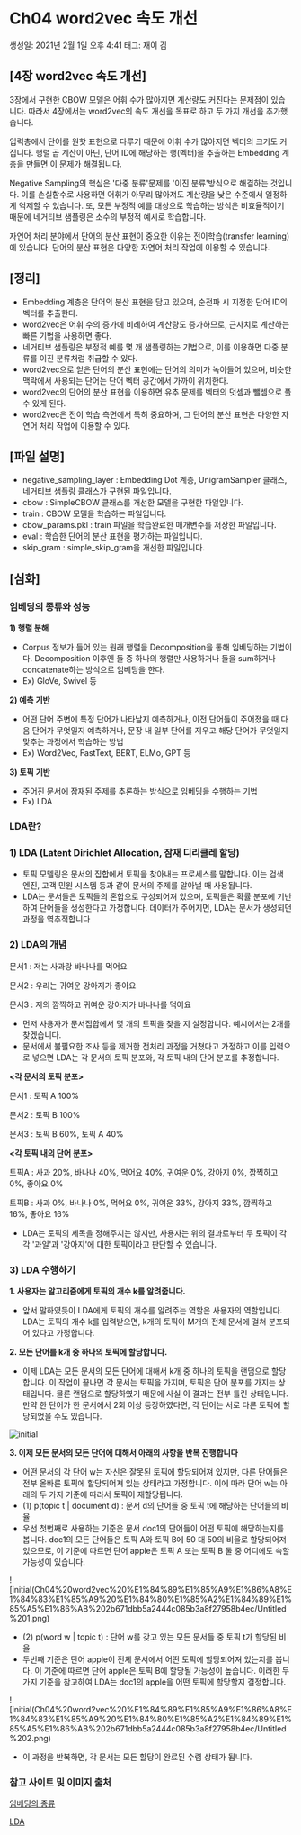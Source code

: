 # Ch04 word2vec 속도 개선

생성일: 2021년 2월 1일 오후 4:41
태그: 재이 김

## [4장 word2vec 속도 개선]

3장에서 구현한 CBOW 모델은 어휘 수가 많아지면 계산량도 커진다는 문제점이 있습니다. 따라서 4장에서는 word2vec의 속도 개선을 목표로 하고 두 가지 개선을 추가했습니다. 

입력층에서 단어를 원핫 표현으로 다루기 때문에 어휘 수가 많아지면 벡터의 크기도 커집니다. 행렬 곱 계산이 아닌, 단어 ID에 해당하는 행(벡터)을 추출하는 Embedding 계층을 만들면 이 문제가 해결됩니다.

Negative Sampling의 핵심은 '다중 분류'문제를 '이진 분류'방식으로 해결하는 것입니다. 이를 손실함수로 사용하면 어휘가 아무리 많아져도 계산량을 낮은 수준에서 일정하게 억제할 수 있습니다. 또, 모든 부정적 예를 대상으로 학습하는 방식은 비효율적이기 때문에 네거티브 샘플링은 소수의 부정적 예시로 학습합니다.

자연어 처리 분야에서 단어의 분산 표현이 중요한 이유는 전이학습(transfer learning)에 있습니다. 단어의 분산 표현은 다양한 자연어 처리 작업에 이용할 수 있습니다.

## [정리]

- Embedding 계층은 단어의 분산 표현을 담고 있으며, 순전파 시 지정한 단어 ID의 벡터를 추출한다.
- word2vec은 어휘 수의 증가에 비례하여 계산량도 증가하므로, 근사치로 계산하는 빠른 기법을 사용하면 좋다.
- 네거티브 샘플링은 부정적 예를 몇 개 샘플링하는 기법으로, 이를 이용하면 다중 분류를 이진 분류처럼 취급할 수 있다.
- word2vec으로 얻은 단어의 분산 표현에는 단어의 의미가 녹아들어 있으며, 비슷한 맥락에서 사용되는 단어는 단어 벡터 공간에서 가까이 위치한다.
- word2vec의 단어의 분산 표현을 이용하면 유추 문제를 벡터의 덧셈과 뺄셈으로 풀 수 있게 된다.
- word2vec은 전이 학습 측면에서 특히 중요하며, 그 단어의 분산 표현은 다양한 자연어 처리 작업에 이용할 수 있다.

## [파일 설명]

- negative_sampling_layer : Embedding Dot 계층, UnigramSampler 클래스, 네거티브 샘플링 클래스가 구현된 파일입니다.
- cbow : SimpleCBOW 클래스를 개선한 모델을 구현한 파일입니다.
- train : CBOW 모델을 학습하는 파일입니다.
- cbow_params.pkl : train 파일을 학습완료한 매개변수를 저장한 파일입니다.
- eval : 학습한 단어의 분산 표현을 평가하는 파일입니다.
- skip_gram : simple_skip_gram을 개선한 파일입니다.

## [심화]

### 임베딩의 종류와 성능

**1) 행렬 분해**

- Corpus 정보가 들어 있는 원래 행렬을 Decomposition을 통해 임베딩하는 기법이다. Decomposition 이후엔 둘 중 하나의 행렬만 사용하거나 둘을 sum하거나 concatenate하는 방식으로 임베딩을 한다.
- Ex) GloVe, Swivel 등

**2) 예측 기반**

- 어떤 단어 주변에 특정 단어가 나타날지 예측하거나, 이전 단어들이 주어졌을 때 다음 단어가 무엇일지 예측하거나, 문장 내 일부 단어를 지우고 해당 단어가 무엇일지 맞추는 과정에서 학습하는 방법
- Ex) Word2Vec, FastText, BERT, ELMo, GPT 등

**3) 토픽 기반**

- 주어진 문서에 잠재된 주제를 추론하는 방식으로 임베딩을 수행하는 기법
- Ex) LDA

### LDA란?

### **1) LDA (Latent Dirichlet Allocation, 잠재 디리클레 할당)**

- 토픽 모델링은 문서의 집합에서 토픽을 찾아내는 프로세스를 말합니다. 이는 검색 엔진, 고객 민원 시스템 등과 같이 문서의 주제를 알아낼 때 사용됩니다.
- LDA는 문서들은 토픽들의 혼합으로 구성되어져 있으며, 토픽들은 확률 분포에 기반하여 단어들을 생성한다고 가정합니다. 데이터가 주어지면, LDA는 문서가 생성되던 과정을 역추적합니다

### **2) LDA의 개념**

문서1 : 저는 사과랑 바나나를 먹어요

문서2 : 우리는 귀여운 강아지가 좋아요

문서3 : 저의 깜찍하고 귀여운 강아지가 바나나를 먹어요

- 먼저 사용자가 문서집합에서 몇 개의 토픽을 찾을 지 설정합니다. 예시에서는 2개를 찾겠습니다.
- 문서에서 불필요한 조사 등을 제거한 전처리 과정을 거쳤다고 가정하고 이를 입력으로 넣으면 LDA는 각 문서의 토픽 분포와, 각 토픽 내의 단어 분포를 추정합니다.

**<각 문서의 토픽 분포>**

문서1 : 토픽 A 100%

문서2 : 토픽 B 100%

문서3 : 토픽 B 60%, 토픽 A 40%

**<각 토픽 내의 단어 분포>**

토픽A : 사과 20%, 바나나 40%, 먹어요 40%, 귀여운 0%, 강아지 0%, 깜찍하고 0%, 좋아요 0%

토픽B : 사과 0%, 바나나 0%, 먹어요 0%, 귀여운 33%, 강아지 33%, 깜찍하고 16%, 좋아요 16%

- LDA는 토픽의 제목을 정해주지는 않지만, 사용자는 위의 결과로부터 두 토픽이 각각 '과일'과 '강아지'에 대한 토픽이라고 판단할 수 있습니다.

### **3) LDA 수행하기**

**1. 사용자는 알고리즘에게 토픽의 개수 k를 알려줍니다.**

- 앞서 말하였듯이 LDA에게 토픽의 개수를 알려주는 역할은 사용자의 역할입니다. LDA는 토픽의 개수 k를 입력받으면, k개의 토픽이 M개의 전체 문서에 걸쳐 분포되어 있다고 가정합니다.

**2. 모든 단어를 k개 중 하나의 토픽에 할당합니다.**

- 이제 LDA는 모든 문서의 모든 단어에 대해서 k개 중 하나의 토픽을 랜덤으로 할당합니다. 이 작업이 끝나면 각 문서는 토픽을 가지며, 토픽은 단어 분포를 가지는 상태입니다. 물론 랜덤으로 할당하였기 때문에 사실 이 결과는 전부 틀린 상태입니다. 만약 한 단어가 한 문서에서 2회 이상 등장하였다면, 각 단어는 서로 다른 토픽에 할당되었을 수도 있습니다.

![initial](Ch04%20word2vec%20%E1%84%89%E1%85%A9%E1%86%A8%E1%84%83%E1%85%A9%20%E1%84%80%E1%85%A2%E1%84%89%E1%85%A5%E1%86%AB%202b671dbb5a2444c085b3a8f27958b4ec/Untitled.png)

**3. 이제 모든 문서의 모든 단어에 대해서 아래의 사항을 반복 진행합니다**

- 어떤 문서의 각 단어 w는 자신은 잘못된 토픽에 할당되어져 있지만, 다른 단어들은 전부 올바른 토픽에 할당되어져 있는 상태라고 가정합니다. 이에 따라 단어 w는 아래의 두 가지 기준에 따라서 토픽이 재할당됩니다.
- (1) p(topic t | document d) : 문서 d의 단어들 중 토픽 t에 해당하는 단어들의 비율
- 우선 첫번째로 사용하는 기준은 문서 doc1의 단어들이 어떤 토픽에 해당하는지를 봅니다. doc1의 모든 단어들은 토픽 A와 토픽 B에 50 대 50의 비율로 할당되어져 있으므로, 이 기준에 따르면 단어 apple은 토픽 A 또는 토픽 B 둘 중 어디에도 속할 가능성이 있습니다.

![initial(Ch04%20word2vec%20%E1%84%89%E1%85%A9%E1%86%A8%E1%84%83%E1%85%A9%20%E1%84%80%E1%85%A2%E1%84%89%E1%85%A5%E1%86%AB%202b671dbb5a2444c085b3a8f27958b4ec/Untitled%201.png)

- (2) p(word w | topic t) : 단어 w를 갖고 있는 모든 문서들 중 토픽 t가 할당된 비율
- 두번째 기준은 단어 apple이 전체 문서에서 어떤 토픽에 할당되어져 있는지를 봅니다. 이 기준에 따르면 단어 apple은 토픽 B에 할당될 가능성이 높습니다. 이러한 두 가지 기준을 참고하여 LDA는 doc1의 apple을 어떤 토픽에 할당할지 결정합니다.

![initial(Ch04%20word2vec%20%E1%84%89%E1%85%A9%E1%86%A8%E1%84%83%E1%85%A9%20%E1%84%80%E1%85%A2%E1%84%89%E1%85%A5%E1%86%AB%202b671dbb5a2444c085b3a8f27958b4ec/Untitled%202.png)

- 이 과정을 반복하면, 각 문서는 모든 할당이 완료된 수렴 상태가 됩니다.

### 참고 사이트 및 이미지 출처

[임베딩의 종류](https://heung-bae-lee.github.io/2020/01/16/NLP_01/)

[LDA](https://wikidocs.net/30708)
